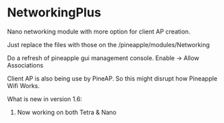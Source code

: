 # NetworkingPlus
Nano networking module with more option for client AP creation. 

Just replace the files with those on the /pineapple/modules/Networking

Do a refresh of pineapple gui management console.
Enable -> Allow Associations

Client AP is also being use by PineAP. So this might disrupt how Pineapple Wifi Works. 


What is new in version 1.6:
1) Now working on both Tetra & Nano 

